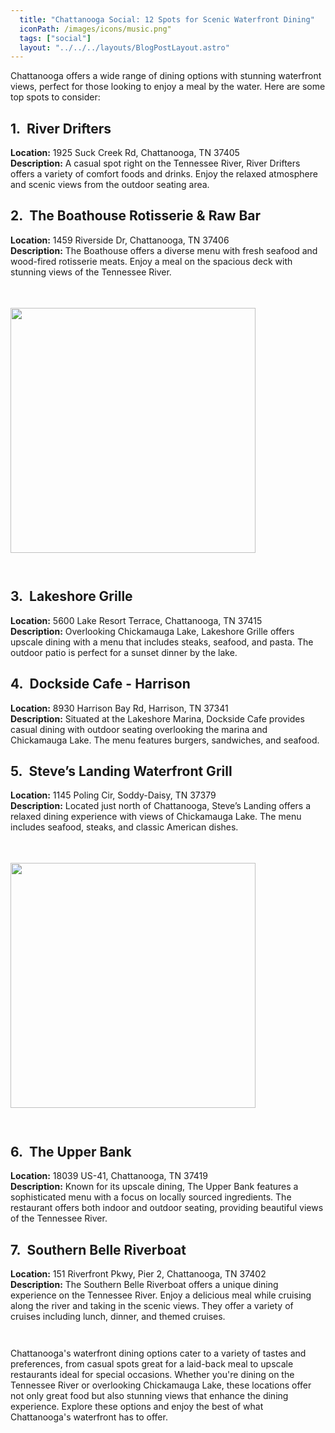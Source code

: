 ```yaml
---
  title: "Chattanooga Social: 12 Spots for Scenic Waterfront Dining"
  iconPath: /images/icons/music.png"
  tags: ["social"]
  layout: "../../../layouts/BlogPostLayout.astro"
---
```

<style>
  @media (min-width: 768px) {
    .responsive-box {
      width: 28em !important;
      height: 28em !important;
    }
  }
</style>

<div>
  <div>
    Chattanooga offers a wide range of dining options with stunning waterfront views, perfect for those looking to enjoy a meal by the water. Here are some top spots to consider:
  </div>

  <div class="pb-2">
    <h2><span class="color-pink">1.</span>&nbsp;&nbsp;River Drifters</h2>
    <div class="mb-0p5"><b>Location:</b> 1925 Suck Creek Rd, Chattanooga, TN 37405</div>
    <div class="mb-0p5"><b>Description:</b> A casual spot right on the Tennessee River, River Drifters offers a variety of comfort foods and drinks. Enjoy the relaxed atmosphere and scenic views from the outdoor seating area.</div>
  </div>

  <div class="pb-2">
    <h2><span class="color-pink">2.</span>&nbsp;&nbsp;The Boathouse Rotisserie & Raw Bar</h2>
    <div class="mb-0p5"><b>Location:</b> 1459 Riverside Dr, Chattanooga, TN 37406</div>
    <div class="mb-0p5"><b>Description:</b> The Boathouse offers a diverse menu with fresh seafood and wood-fired rotisserie meats. Enjoy a meal on the spacious deck with stunning views of the Tennessee River.</div>
  </div>

  <div class="flex justify-center">
    <image src="/images/chattanooga_guides/social/waterfront_dining1.webp" class="responsive-box" style="width: 20em; height: 20em; margin-bottom: 2em; margin-top: 3.5em;">
  </div>

  <div class="pb-2">
    <h2><span class="color-pink">3.</span>&nbsp;&nbsp;Lakeshore Grille</h2>
    <div class="mb-0p5"><b>Location:</b> 5600 Lake Resort Terrace, Chattanooga, TN 37415</div>
    <div class="mb-0p5"><b>Description:</b> Overlooking Chickamauga Lake, Lakeshore Grille offers upscale dining with a menu that includes steaks, seafood, and pasta. The outdoor patio is perfect for a sunset dinner by the lake.</div>
  </div>

  <div class="pb-2">
    <h2><span class="color-pink">4.</span>&nbsp;&nbsp;Dockside Cafe - Harrison</h2>
    <div class="mb-0p5"><b>Location:</b> 8930 Harrison Bay Rd, Harrison, TN 37341</div>
    <div class="mb-0p5"><b>Description:</b> Situated at the Lakeshore Marina, Dockside Cafe provides casual dining with outdoor seating overlooking the marina and Chickamauga Lake. The menu features burgers, sandwiches, and seafood.</div>
  </div>

  <div class="pb-2">
    <h2><span class="color-pink">5.</span>&nbsp;&nbsp;Steve’s Landing Waterfront Grill</h2>
    <div class="mb-0p5"><b>Location:</b> 1145 Poling Cir, Soddy-Daisy, TN 37379</div>
    <div class="mb-0p5"><b>Description:</b> Located just north of Chattanooga, Steve’s Landing offers a relaxed dining experience with views of Chickamauga Lake. The menu includes seafood, steaks, and classic American dishes.</div>
  </div>

  <div class="flex justify-center">
    <image src="/images/chattanooga_guides/social/waterfront_dining2.webp" class="responsive-box" style="width: 20em; height: 20em; margin-bottom: 2em; margin-top: 3.5em;">
  </div>

  <div class="pb-2">
    <h2><span class="color-pink">6.</span>&nbsp;&nbsp;The Upper Bank</h2>
    <div class="mb-0p5"><b>Location:</b> 18039 US-41, Chattanooga, TN 37419</div>
    <div class="mb-0p5"><b>Description:</b> Known for its upscale dining, The Upper Bank features a sophisticated menu with a focus on locally sourced ingredients. The restaurant offers both indoor and outdoor seating, providing beautiful views of the Tennessee River.</div>
  </div>

  <div class="pb-2">
    <h2><span class="color-pink">7.</span>&nbsp;&nbsp;Southern Belle Riverboat</h2>
    <div class="mb-0p5"><b>Location:</b> 151 Riverfront Pkwy, Pier 2, Chattanooga, TN 37402</div>
    <div class="mb-0p5"><b>Description:</b> The Southern Belle Riverboat offers a unique dining experience on the Tennessee River. Enjoy a delicious meal while cruising along the river and taking in the scenic views. They offer a variety of cruises including lunch, dinner, and themed cruises.</div>
  </div>

  <div style="margin-top: 3em;">Chattanooga's waterfront dining options cater to a variety of tastes and preferences, from casual spots great for a laid-back meal to upscale restaurants ideal for special occasions. Whether you're dining on the Tennessee River or overlooking Chickamauga Lake, these locations offer not only great food but also stunning views that enhance the dining experience. Explore these options and enjoy the best of what Chattanooga's waterfront has to offer.</div>
</div>
